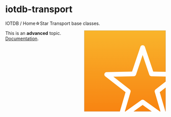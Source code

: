 # iotdb-transport
IOTDB / Home☆Star Transport base classes.

<img src="https://raw.githubusercontent.com/dpjanes/iotdb-homestar/master/docs/HomeStar.png" align="right" />

This is an **advanced** topic. 
[Documentation](https://homestar.io/about/transporters).

